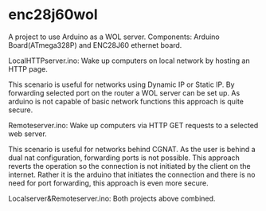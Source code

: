 # enc28j60wol


A project to use Arduino as a WOL server.
Components: Arduino Board(ATmega328P) and ENC28J60 ethernet board.


LocalHTTPserver.ino: Wake up computers on local network by hosting an HTTP page.

This scenario is useful for networks using Dynamic IP or Static IP. By forwarding selected port on the router a WOL server can be set up. As arduino is not capable of basic network functions this approach is quite secure.


Remoteserver.ino: Wake up computers via HTTP GET requests to a selected web server.

This scenario is useful for networks behind CGNAT. As the user is behind a dual nat configuration, forwarding ports is not possible.
This approach reverts the operation so the connection is not initiated by the client on the internet. Rather it is the arduino that initiates the connection and there is no need for port forwarding, this approach is even more secure. 

Localserver&Remoteserver.ino: Both projects above combined.





